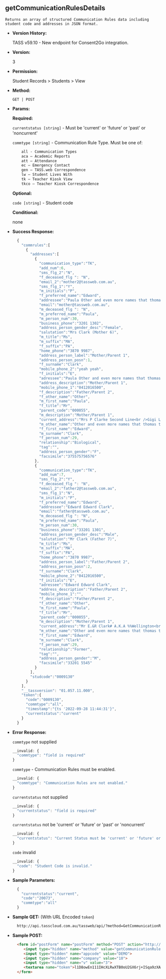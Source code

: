 **getCommunicationRulesDetails**
----
	Returns an array of structured Communication Rules data including student code and addresses in JSON format.
    
* **Version History:**

  TASS v59.10 - New endpoint for Consent2Go integration.
  
* **Version:**

  3

* **Permission:**

  Student Records > Students > View

* **Method:**

  `GET | POST`
  
*  **Params:**

   **Required:**

   `currentstatus [string]` -  Must be 'current' or 'future' or 'past' or 'noncurrent'

   `commtype [string]` - Communication Rule Type. Must be one of:
    ```HTML
        all - Communication Types
        aca – Academic Reports
        att – Attendance
        ec – Emergency Contact
        gen – TASS.web Correspondence
        lw – Student Lives With
        tk – Teacher Kiosk View
        tkco – Teacher Kiosk Correspondence
    ```
   
   **Optional:**

   `code [string]` - Student code
 
   **Conditional:**
 
   none

* **Success Response:**

    ```javascript
      {
        "commrules":[
          {
            "addresses":[
              {
                "communication_type":"TK",
                "add_num":6,
                "sms_flg_2":"N",
                "f_deceased_flg ": "N",
                "email_2":"mother2@tassweb.com.au",
                "sms_flg_1":"Y",
                "m_initials":"P",
                "f_preferred_name":"Edward",
                "addressee":"Paula Other and even more names that thomas the Tank Clark",
                "email":"mother@tassweb.com.au",
                "m_deceased_flg ": "N",
                "m_preferred_name":"Paula",
                "m_person_num":30,
                "business_phone":"3201 1302",
                "address_person_gender_desc":"Female",
                "salutation":"Mrs Clark (Mother 6)",
                "m_title":"Ms",
                "m_suffix":"MA",
                "f_suffix":"PA",
                "home_phone":"3870 9987",
                "address_person_label":"Mother/Parent 1",
                "address_person_posn":1,
                "f_surname":"Clark",
                "mobile_phone_2":"yeah yeah",
                "f_initials":"E",
                "adressee":"Paula Other and even more names that thomas the Tank Clark",
                "address_description":"Mother/Parent 1",
                "mobile_phone_1":"0412016500",
                "f_description":"Father/Parent 2",
                "f_other_name":"Other",
                "m_first_name":"Paula",
                "f_title":"Mr",
                "parent_code":"000055",
                "m_description":"Mother/Parent 1",
                "current_address":"Mrs P Clarke Second Line<br />Gigi Lodge<br />Unit 810<br />24 Augustus Street<br />TOOWONG QLD 4066",
                "m_other_name":"Other and even more names that thomas the Tank",
                "f_first_name":"Edward",
                "m_surname":"Clark",
                "f_person_num":29,
                "relationship":"Biological",
                "tag":"",
                "address_person_gender":"F",
                "facsimile":"375575756576"
              },
              {
                "communication_type":"TK",
                "add_num":7,
                "sms_flg_2":"Y",
                "f_deceased_flg ": "N",
                "email_2":"father2@tassweb.com.au",
                "sms_flg_1":"N",
                "m_initials":"P",
                "f_preferred_name":"Edward",
                "addressee":"Edward Edward Clark",
                "email":"father@tassweb.com.au",
                "m_deceased_flg ": "N",
                "m_preferred_name":"Paula",
                "m_person_num":30,
                "business_phone":"33201 1301",
                "address_person_gender_desc":"Male",
                "salutation":"Mr Clark (Father 7)",
                "m_title":"Ms",
                "m_suffix":"MA",
                "f_suffix":"PA",
                "home_phone":"3870 9987",
                "address_person_label":"Father/Parent 2",
                "address_person_posn":2,
                "f_surname":"Clark",
                "mobile_phone_2":"0412016500",
                "f_initials":"E",
                "adressee":"Edward Edward Clark",
                "address_description":"Father/Parent 2",
                "mobile_phone_1":"",
                "f_description":"Father/Parent 2",
                "f_other_name":"Other",
                "m_first_name":"Paula",
                "f_title":"Mr",
                "parent_code":"000055",
                "m_description":"Mother/Parent 1",
                "current_address":"Mr E.&R Clark# A.K.A %%Wellington<br />Somerset Park<br />Unit 54<br />2-4 Langport Parade<br />MUDGEERABA QLD 4213",
                "m_other_name":"Other and even more names that thomas the Tank",
                "f_first_name":"Edward",
                "m_surname":"Clark",
                "f_person_num":29,
                "relationship":"Former",
                "tag":"",
                "address_person_gender":"M",
                "facsimile":"33201 5545"
              }
            ],
            "studcode":"0009130"
          }
        ],
        "__tassversion": "01.057.11.000",
        "token":{
          "code":"0009130",
          "commtype":"all",
          "timestamp":"{ts '2022-09-28 11:44:31'}",
          "currentstatus":"current"
        }
      }
    ```
 
* **Error Response:**

    `commtype` not supplied
    ```javascript
    __invalid: {
      "commtype": "field is required"
    }
    ```

    `commtype` - Communication Rules must be enabled. 
    ```javascript
    __invalid: {
      "commtype": "Communication Rules are not enabled."
    }
    ```

    `currentstatus` not supplied
    ```javascript
    __invalid: {
      "currentstatus": "field is required"
    }
    ```

    `currentstatus` not be 'current' or 'future' or 'past' or 'noncurrent'
    ```javascript
    __invalid: {
      "currentstatus": "Current Status must be 'current' or 'future' or 'past' or 'noncurrent'."
    }
    ```

    `code` invalid
    ```javascript
    __invalid: {
      "code": "Student Code is invalid."
    }
    ```
    
* **Sample Parameters:**

  ```javascript
    { 
      "currentstatus":"current",
      "code":"20073",
      "commtype":"all"
    }
  ```

* **Sample GET:** (With URL Encoded `token`)

  ```HTML
    http://api.tasscloud.com.au/tassweb/api/?method=GetCommunicationRulesDetails&appcode=DEMO&company=10&v=3&token=l1D8owEn111IHcXLRwXTB0oU2GX6rj%2BISqa9zXA8We3J3mwgjW5pdUvFK3%2FIZ4mJ4bMyfKTmEoup%2B3tTE9GeLQ%3D%3D
  ```
  
* **Sample POST:**

  ```HTML
    <form id="postForm" name="postForm" method="POST" action="http://api.tasscloud.com.au/tassweb/api/">
       <input type="hidden" name="method" value="getCommunicationRulesDetails">
       <input type="hidden" name="appcode" value="DEMO">
       <input type="hidden" name="company" value="10">
       <input type="hidden" name="v" value="3">
       <textarea name="token">l1D8owEn111IHcXLRwXTB0oU2GX6rj+ISqa9zXA8We3J3mwgjW5pdUvFK3/IZ4mJ4bMyfKTmEoup+3tTE9GeLQ==</textarea>
    </form>
  ```
